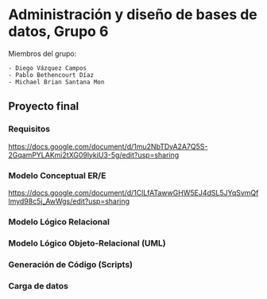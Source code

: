 # Administración y diseño de bases de datos, Grupo 6

Miembros del grupo:
```
- Diego Vázquez Campos
- Pablo Bethencourt Díaz
- Michael Brian Santana Mon
```

## Proyecto final

### Requisitos
https://docs.google.com/document/d/1mu2NbTDvA2A7Q5S-2GqamPYLAKmi2tXG09lykiU3-5g/edit?usp=sharing

### Modelo Conceptual ER/E
https://docs.google.com/document/d/1ClLfATawwGHW5EJ4dSL5JYqSvmQflmyd98c5j_AwWgs/edit?usp=sharing

### Modelo Lógico Relacional

### Modelo Lógico Objeto-Relacional (UML)
### Generación de Código (Scripts)
### Carga de datos
